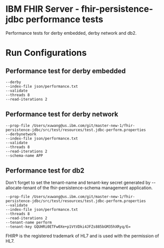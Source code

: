 # IBM FHIR Server - fhir-persistence-jdbc performance tests

Performance tests for derby embedded, derby network and db2.


# Run Configurations

## Performance test for derby embedded

```
--derby
--index-file json/performance.txt
--validate
--threads 8
--read-iterations 2
```

## Performance test for derby network

```
--prop-file /Users/xuwang@us.ibm.com/git/master-new-1/fhir-persistence-jdbc/src/test/resources/test.jdbc-perform.properties
--derbynetwork
--index-file json/performance.txt
--validate
--threads 8
--read-iterations 2
--schema-name APP
```

## Performance test for db2
Don't forget to set the tenant-name and tenant-key secret generated by --allocate-tenant of the fhir-persistence-schema management application.

```
--prop-file /Users/xuwang@us.ibm.com/git/master-new-1/fhir-persistence-jdbc/src/test/resources/test.jdbc-perform.properties
--validate
--index-file json/performance.txt
--threads 8
--read-iterations 2
--tenant-name perform
--tenant-key GQUHRi0ETFw0Xe+p1VtVDki4JFZs885bGM35hXRyq/E=
```

FHIR® is the registered trademark of HL7 and is used with the permission of HL7.